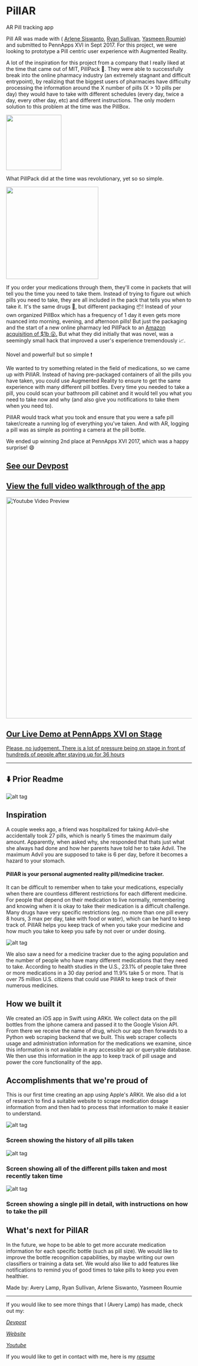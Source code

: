 # PillAR
AR Pill tracking app

<p>
  Pill AR was made with ( 
  <a href="https://arlenesiswanto.me/">Arlene Siswanto</a>,
  <a href="https://www.linkedin.com/in/ryan-navillus/">Ryan Sullivan</a>,
  <a href="https://www.linkedin.com/in/yroumie/">Yasmeen Roumie</a>)
  and submitted to PennApps XVI in Sept 2017.  For this project, we were looking to prototype a Pill centric user experience with Augmented Reality.
</p>
<p> A lot of the inspiration for this project from a company that I really liked at the time that came out of MIT, PillPack 💊.  They were able to successfully break into the online pharmacy industry (an extremely stagnant and difficult entrypoint), by realizing that the biggest users of pharmacies have difficulty processing the information around the X number of pills (X > 10 pills per day) they would have to take with different schedules (every day, twice a day, every other day, etc) and different instructions.  The only modern solution to this problem at the time was the PillBox.
</p>
<img src=https://user-images.githubusercontent.com/7774592/156968236-68c4082e-5db9-486f-b27d-d7772814ff9a.png height=150></img>
<p>
  What PillPack did at the time was revolutionary, yet so so simple.
</p>
<img src="https://user-images.githubusercontent.com/7774592/156968434-7bebb80e-590d-4f00-818f-81c898f7f791.png" height=250></img>
<p>
  If you order your medications through them, they'll come in packets that will tell you the time you need to take them.  Instead of trying to figure out which pills you need to take, they are all included in the pack that tells you when to take it.  It's the same drugs 💊, but different packaging 📦!  Instead of your own organized PillBox which has a frequency of 1 day it even gets more nuanced into morning, evening, and afternoon pills!  But just the packaging and the start of a new online pharmacy led PillPack to an <a href="https://techcrunch.com/2018/06/28/amazon-buys-pillpack-an-online-pharmacy-that-was-rumored-to-be-talking-to-walmart/"> Amazon acquisition of $1b 😮.</a> But what they did initially that was novel, was a seemingly small hack that improved a user's experience tremendously 📈.
</p>
<p>
  Novel and powerful! but so simple ❗
</p>
<p>
  We wanted to try something related in the field of medications, so we came up with PillAR.  Instead of having pre-packaged containers of all the pills you have taken, you could use Augmented Reality to ensure to get the same experience with many different pill bottles.  Every time you needed to take a pill, you could scan your bathroom pill cabinet and it would tell you what you need to take now and why (and also give you notifications to take them when you need to). 
</p>
<p>
  PillAR would track what you took and ensure that you were a safe pill taker/create a running log of everything you've taken.  And with AR, logging a pill was as simple as pointing a camera at the pill bottle.
</p>
<p>
  We ended up winning 2nd place at PennApps XVI 2017, which was a happy surprise! 😄
</p>
  
<h2> <a href="https://devpost.com/software/travelar-g4sq6y"> See our Devpost </a> </h2>

<a href="https://www.youtube.com/watch?v=EThrHxm1ga0&index=3&list=PLyC3kmCiJ2x31ZLjuB7RogEvyamrkSOo9">
  <h2> 
    <a href="https://www.youtube.com/watch?v=EThrHxm1ga0&index=3&list=PLyC3kmCiJ2x31ZLjuB7RogEvyamrkSOo9">
      View the full video walkthrough of the app
    </a>
  </h2>
<img alt="Youtube Video Preview" src="https://user-images.githubusercontent.com/7774592/156965734-7c3c589d-f65a-4868-b602-eddc5ff408cc.gif" width=600>
</a>

<a href="https://youtu.be/b9gjsGgpY4c?t=3182">
  <h2> <a href="https://youtu.be/b9gjsGgpY4c?t=3182"> Our Live Demo at PennApps XVI on Stage </a> </h2>
  <a href="https://youtu.be/b9gjsGgpY4c?t=3182">
    <p> Please, no judgement.  There is a lot of pressure being on stage in front of hundreds of people after staying up for 36 hours </p>
  </a>
</a>

-----
⬇️ Prior Readme
-----

![alt tag](https://raw.githubusercontent.com/Averylamp/PillAR/master/Images/screen1.jpg)

## Inspiration

A couple weeks ago, a friend was hospitalized for taking Advil–she accidentally took 27 pills, which is nearly 5 times the maximum daily amount.  Apparently, when asked why, she responded that thats just what she always had done and how her parents have told her to take Advil.  The maximum Advil you are supposed to take is 6 per day, before it becomes a hazard to your stomach.  

#### PillAR is your personal augmented reality pill/medicine tracker.   

It can be difficult to remember when to take your medications, especially when there are countless different restrictions for each different medicine.  For people that depend on their medication to live normally, remembering and knowing when it is okay to take their medication is a difficult challenge.  Many drugs have very specific restrictions (eg. no more than one pill every 8 hours, 3 max per day, take with food or water), which can be hard to keep track of.  PillAR helps you keep track of when you take your medicine and how much you take to keep you safe by not over or under dosing.

![alt tag](https://raw.githubusercontent.com/Averylamp/PillAR/master/Images/screen2.jpg)


We also saw a need for a medicine tracker due to the aging population and the number of people who have many different medications that they need to take.  According to health studies in the U.S., 23.1% of people take three or more medications in a 30 day period and 11.9% take 5 or more.   That is over 75 million U.S. citizens that could use PillAR to keep track of their numerous medicines.

## How we built it
We created an iOS app in Swift using ARKit. We collect data on the pill bottles from the iphone camera and passed it to the Google Vision API. From there we receive the name of drug, which our app then forwards to a Python web scraping backend that we built. This web scraper collects usage and administration information for the medications we examine, since this information is not available in any accessible api or queryable database. We then use this information in the app to keep track of pill usage and power the core functionality of the app.

## Accomplishments that we're proud of
This is our first time creating an app using Apple's ARKit. We also did a lot of research to find a suitable website to scrape medication dosage information from and then had to process that information to make it easier to understand. 

![alt tag](https://raw.githubusercontent.com/Averylamp/PillAR/master/Images/screen3.png)

### Screen showing the history of all pills taken

![alt tag](https://raw.githubusercontent.com/Averylamp/PillAR/master/Images/screen4.png)

### Screen showing all of the different pills taken and most recently taken time

![alt tag](https://raw.githubusercontent.com/Averylamp/PillAR/master/Images/screen5.png)

### Screen showing a single pill in detail, with instructions on how to take the pill

## What's next for PillAR
In the future, we hope to be able to get more accurate medication information for each specific bottle (such as pill size).  We would like to improve the bottle recognition capabilities, by maybe writing our own classifiers or training a data set.  We would also like to add features like notifications to remind you of good times to take pills to keep you even healthier.


Made by: Avery Lamp, Ryan Sullivan, Arlene Siswanto, Yasmeen Roumie


---

If you would like to see more things that I (Avery Lamp) has made, check out my:

[_Devpost_](http://devpost.com/averylamp)

[_Website_](http://averylamp.me)

[_Youtube_](https://www.youtube.com/playlist?list=PLyC3kmCiJ2x31ZLjuB7RogEvyamrkSOo9)

If you would like to get in contact with me, here is my [_resume_](http://averylamp.me/Resume.pdf)

